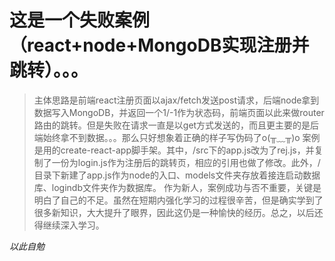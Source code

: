# 这是一个失败案例（react+node+MongoDB实现注册并跳转）。。。

>主体思路是前端react注册页面以ajax/fetch发送post请求，后端node拿到数据写入MongoDB，并返回一个1/-1作为状态码，前端页面以此来做router路由的跳转。但是失败在请求一直是以get方式发送的，而且更主要的是后端始终拿不到数据。。。那么只好想象着正确的样子写伪码了o(╥﹏╥)o
>案例是用的create-react-app脚手架。其中，/src下的app.js改为了rej.js，并复制了一份为login.js作为注册后的跳转页，相应的引用也做了修改。此外，/目录下新建了app.js作为node的入口、models文件夹存放着接连启动数据库、logindb文件夹作为数据库。
>作为新人，案例成功与否不重要，关键是明白了自己的不足。虽然在短期内强化学习的过程很辛苦，但是确实学到了很多新知识，大大提升了眼界，因此这仍是一种愉快的经历。总之，以后还得继续深入学习。

*以此自勉*
